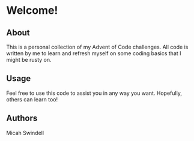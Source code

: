# Welcome!
## About
This is a personal collection of my Advent of Code challenges. All code is written by me to learn and refresh myself on some coding basics that I might be rusty on.
## Usage
Feel free to use this code to assist you in any way you want. Hopefully, others can learn too!
## Authors
Micah Swindell
